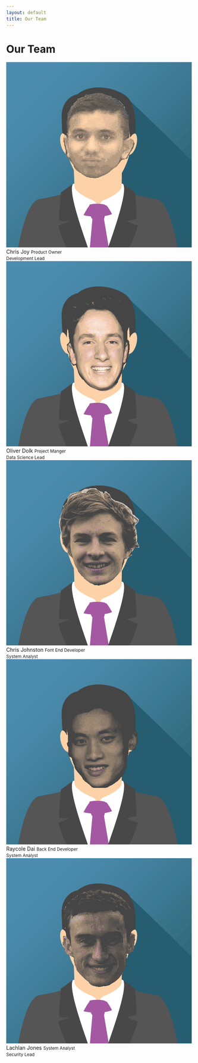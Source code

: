 ```yaml
---
layout: default
title: Our Team
---
```

# Our Team
<div class="team-block">
    <div class="member">
        <img src="assets/images/humans/JoyC.jpg" />
        <span>Chris Joy</span>
        <small>Product Owner <br> Development Lead</small>
    </div>
    <div class="member">
        <img src="assets/images/humans/DolkO.jpg" />
        <span>Oliver Dolk</span>
        <small>Project Manger <br> Data Science Lead</small>
    </div>
    <div class="member">
        <img src="assets/images/humans/JohsntonC.jpg" />
        <span>Chris Johnston</span>
        <small>Font End Developer <br> System Analyst</small>
    </div>
    <div class="member">
        <img src="assets/images/humans/DaiR.jpg" />
        <span>Raycole Dai</span>
        <small>Back End Developer <br> System Analyst</small>
    </div>
    <div class="member">
        <img src="assets/images/humans/JonesL.jpg" />
        <span>Lachlan Jones</span>
        <small>System Analyst <br> Security Lead</small>
    </div>
</div>

